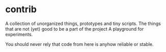 contrib
===

A collection of unorganized things, prototypes and tiny scripts.
The things that are not (yet) good to be a part of the project
A playground for experiments.

You should never rely that code from here is anyhow reliable or stable.
